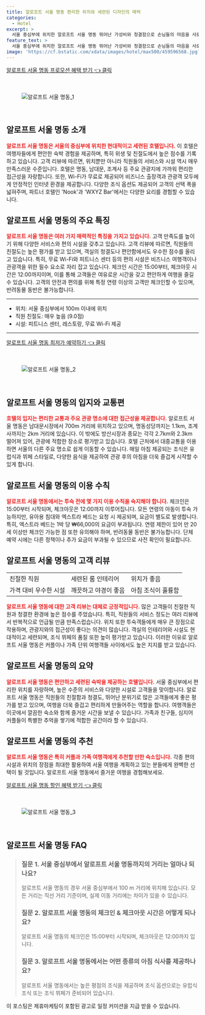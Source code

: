 ```yaml
---
title: 알로프트 서울 명동 편리한 위치와 세련된 디자인의 매력
categories:
  - Hotel
excerpt: >
  서울 중심부에 위치한 알로프트 서울 명동 뛰어난 가성비와 청결함으로 손님들의 마음을 사로잡다! 9.0점의 친절한 직원과 9.6점의 위치로 최적의 숙박 경험을 선사합니다. 클릭해서 상세 정보를 알아보세요!
feature_text: >
  서울 중심부에 위치한 알로프트 서울 명동 뛰어난 가성비와 청결함으로 손님들의 마음을 사로잡다! 9.0점의 친절한 직원과 9.6점의 위치로 최적의 숙박 경험을 선사합니다. 클릭해서 상세 정보를 알아보세요!
image: 'https://cf.bstatic.com/xdata/images/hotel/max500/459596568.jpg?k=389fddf09a7d91ee8d5642235a871bcdd9998ae4a0f4aa5bbcf79bff7c14443c&o=&hp=1'
---
```


<p><a class="modoo-button" href="https://tinyurl.com/2cnl9rf9" rel="nofollow noopener">알로프트 서울 명동 프로모션 혜택 받기 👈 클릭</a></p><br/>
<figure class="image"><img alt="알로프트 서울 명동_1" src="https://cf.bstatic.com/xdata/images/hotel/max1024x768/459596588.jpg?k=0cfb7e5297f22de855b6d47adf96aec76f4f33679a5ea86aed73cf50974ce86e&amp;o=&amp;hp=1"/></figure><br/>

<h2 id="알로프트_서울_명동_소개">알로프트 서울 명동 소개</h2>
<p><b><span style="color: #ee2323;">알로프트 서울 명동은 서울의 중심부에 위치한 현대적이고 세련된 호텔입니다.</span></b> 이 호텔은 여행자들에게 편안한 숙박 경험을 제공하며, 특히 위생 및 친절도에서 높은 점수를 기록하고 있습니다. 고객 리뷰에 따르면, 위치뿐만 아니라 직원들의 서비스와 시설 역시 매우 만족스러운 수준입니다. 호텔은 명동, 남대문, 조계사 등 주요 관광지에 가까워 편리한 접근성을 자랑합니다. 또한, Wi-Fi가 무료로 제공되어 비즈니스 출장객과 관광객 모두에게 안정적인 인터넷 환경을 제공합니다. 다양한 조식 옵션도 제공되어 고객의 선택 폭을 넓혀주며, 파트너 호텔인 'Nook'과 'WXYZ Bar'에서는 다양한 요리를 경험할 수 있습니다.</p>
<h2 id="알로프트_서울_명동의_특징">알로프트 서울 명동의 주요 특징</h2>
<p><b><span style="color: #ee2323;">알로프트 서울 명동은 여러 가지 매력적인 특징을 가지고 있습니다.</span></b> 고객 만족도를 높이기 위해 다양한 서비스와 편의 시설을 갖추고 있습니다. 고객 리뷰에 따르면, 직원들의 친절도는 높은 평가를 받고 있으며, 객실의 청결도나 편안함에서도 우수한 점수를 올리고 있습니다. 특히, 무료 Wi-Fi와 피트니스 센터 등의 편의 시설은 비즈니스 여행객이나 관광객을 위한 필수 요소로 자리 잡고 있습니다. 체크인 시간은 15:00부터, 체크아웃 시간은 12:00까지이며, 이를 통해 고객들은 여유로운 시간을 갖고 편안하게 여행을 즐길 수 있습니다. 고객의 안전과 편의를 위해 특정 연령 이상의 고객만 체크인할 수 있으며, 반려동물 동반은 불가능합니다.</p>
<hr/>
<ul>
<li>위치: 서울 중심부에서 100m 이내에 위치</li>
<li>직원 친절도: 매우 높음 (9.0점)</li>
<li>시설: 피트니스 센터, 레스토랑, 무료 Wi-Fi 제공</li>
</ul>
<hr/>
<p><a class="modoo-button" href="https://tinyurl.com/2cnl9rf9" rel="nofollow noopener">알로프트 서울 명동 최저가 예약하기 👈 클릭</a></p><br/>
<figure class="image"><img alt="알로프트 서울 명동_2" src="https://cf.bstatic.com/xdata/images/hotel/max500/459596568.jpg?k=389fddf09a7d91ee8d5642235a871bcdd9998ae4a0f4aa5bbcf79bff7c14443c&amp;o=&amp;hp=1"/></figure><br/>
<h2 id="알로프트_서울_명동의_입지_와_교통편">알로프트 서울 명동의 입지와 교통편</h2>
<p><b><span style="color: #ee2323;">호텔의 입지는 편리한 교통과 주요 관광 명소에 대한 접근성을 제공합니다.</span></b> 알로프트 서울 명동은 남대문시장에서 700m 거리에 위치하고 있으며, 명동성당까지는 1.1km, 조계사까지는 2km 거리에 있습니다. 이 밖에도 방산시장과 종묘는 각각 2.7km와 2.3km 떨어져 있어, 관광에 적합한 장소로 평가받고 있습니다. 호텔 근처에서 대중교통을 이용하면 서울의 다른 주요 명소로 쉽게 이동할 수 있습니다. 매일 아침 제공되는 조식은 유럽식과 뷔페 스타일로, 다양한 음식을 제공하여 관광 후의 아침을 더욱 즐겁게 시작할 수 있게 합니다.</p>
<h2 id="알로프트_서울_명동의_이용_수칙">알로프트 서울 명동의 이용 수칙</h2>
<p><b><span style="color: #ee2323;">알로프트 서울 명동에서는 투숙 전에 몇 가지 이용 수칙을 숙지해야 합니다.</span></b> 체크인은 15:00부터 시작되며, 체크아웃은 12:00까지 이루어집니다. 모든 연령의 아동이 투숙 가능하지만, 유아용 침대와 엑스트라 베드는 요청 시 제공되며, 요금이 별도로 발생합니다. 특히, 엑스트라 베드는 1박 당 ₩66,000의 요금이 부과됩니다. 연령 제한이 있어 만 20세 이상만 체크인 가능한 점 또한 유의해야 하며, 반려동물 동반은 불가능합니다. 단체 예약 시에는 다른 정책이나 추가 요금이 부과될 수 있으므로 사전 확인이 필요합니다.</p>
<h2 id="알로프트_서울_명동의_고객_리뷰">알로프트 서울 명동의 고객 리뷰</h2>
<table>
<tr>
<td>친절한 직원</td>
<td>세련된 룸 인테리어</td>
<td>위치가 좋음</td>
</tr>
<tr>
<td>가격 대비 우수한 시설</td>
<td>깨끗하고 야경이 좋음</td>
<td>아침 조식이 훌륭함</td>
</tr>
</table>
<p><b><span style="color: #ee2323;">알로프트 서울 명동에 대한 고객 리뷰는 대체로 긍정적입니다.</span></b> 많은 고객들이 친절한 직원과 청결한 환경에 높은 점수를 주었습니다. 특히, 직원들의 서비스 정도는 여러 리뷰에서 반복적으로 언급될 만큼 만족스럽습니다. 위치 또한 투숙객들에게 매우 큰 장점으로 작용하며, 관광지와의 접근성이 좋다는 의견이 많습니다. 객실의 인테리어와 시설도 현대적이고 세련되며, 조식 뷔페의 품질 또한 높이 평가받고 있습니다. 이러한 이유로 알로프트 서울 명동은 커플이나 가족 단위 여행객들 사이에서도 높은 지지를 받고 있습니다.</p>
<h2 id="알로프트_서울_명동의_요약">알로프트 서울 명동의 요약</h2>
<p><b><span style="color: #ee2323;">알로프트 서울 명동은 편안하고 세련된 숙박을 제공하는 호텔입니다.</span></b> 서울 중심부에서 편리한 위치를 자랑하며, 높은 수준의 서비스와 다양한 시설로 고객들을 맞이합니다. 알로프트 서울 명동은 직원들의 친절함과 청결도, 뛰어난 분위기로 많은 고객들에게 좋은 평가를 받고 있으며, 여행을 더욱 즐겁고 편리하게 만들어주는 역할을 합니다. 여행객들은 이곳에서 깔끔한 숙소와 함께 즐거운 시간을 보낼 수 있습니다. 가족과 친구들, 심지어 커플들이 특별한 추억을 쌓기에 적합한 공간이라 할 수 있습니다.</p>
<h2 id="알로프트_서울_명동의_추천">알로프트 서울 명동의 추천</h2>
<p><b><span style="color: #ee2323;">알로프트 서울 명동은 특히 커플과 가족 여행객에게 추천할 만한 숙소입니다.</span></b> 각종 편의 시설과 위치의 장점을 최대한 활용하여 서울 여행을 계획하고 있는 분들에게 완벽한 선택이 될 것입니다. 알로프트 서울 명동에서 즐거운 여행을 경험해보세요.</p>

<p><a class="modoo-button" href="https://tinyurl.com/2cnl9rf9" rel="nofollow noopener">알로프트 서울 명동 할인 혜택 받기 👈 클릭</a></p><br>

<figure class="image"><img src="https://cf.bstatic.com/xdata/images/hotel/max500/459596533.jpg?k=33004b7658d4cb2ae8763ba68c3951336d2fac2d3a35fbda336eeb20414662d3&o=&hp=1" alt="알로프트 서울 명동_3"></figure><br>
<h2 id="알로프트 서울 명동_FAQ">알로프트 서울 명동 FAQ</h2>
<div itemscope="" itemtype="https://schema.org/FAQPage"> 
<blockquote> 
<div itemscope="" itemprop="mainEntity" itemtype="https://schema.org/Question"> 
<h3 id="질문_1" itemprop="name">질문 1. 서울 중심부에서 알로프트 서울 명동까지의 거리는 얼마나 되나요?</h3> 
<div itemscope="" itemprop="acceptedAnswer" itemtype="https://schema.org/Answer"> 
<span itemprop="text"> 
<p>알로프트 서울 명동의 경우 서울 중심부에서 100 m 거리에 위치해 있습니다. 모든 거리는 직선 거리 기준이며, 실제 이동 거리에는 차이가 있을 수 있습니다.</p> 
</span> 
</div> 
</div> 

<div itemscope="" itemprop="mainEntity" itemtype="https://schema.org/Question"> 
<h3 id="질문_2" itemprop="name">질문 2. 알로프트 서울 명동의 체크인 & 체크아웃 시간은 어떻게 되나요?</h3> 
<div itemscope="" itemprop="acceptedAnswer" itemtype="https://schema.org/Answer"> 
<span itemprop="text"> 
<p>알로프트 서울 명동의 체크인은 15:00부터 시작되며, 체크아웃은 12:00까지 입니다.</p> 
</span> 
</div> 
</div> 

<div itemscope="" itemprop="mainEntity" itemtype="https://schema.org/Question"> 
<h3 id="질문_3" itemprop="name">질문 3. 알로프트 서울 명동에서는 어떤 종류의 아침 식사를 제공하나요?</h3> 
<div itemscope="" itemprop="acceptedAnswer" itemtype="https://schema.org/Answer"> 
<span itemprop="text"> 
<p>알로프트 서울 명동에서는 높은 평점의 조식을 제공하며 조식 옵션으로는 유럽식 조식 또는 조식 뷔페가 준비되어 있습니다.</p> 
</span> 
</div> 
</div> 
</blockquote> 
</div><p>이 포스팅은 제휴마케팅이 포함된 광고로 일정 커미션을 지급 받을 수 있습니다.</p>

